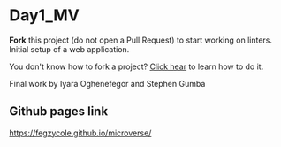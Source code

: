 # Day1_MV


**Fork** this project (do not open a Pull Request) to start working on linters. Initial setup of a web application.

You don't know how to fork a project? [Click hear](https://help.github.com/articles/fork-a-repo/) to learn how to do it.

Final work by Iyara Oghenefegor and Stephen Gumba


## Github pages link 
   https://fegzycole.github.io/microverse/
   